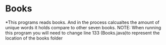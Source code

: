 # Books
 *This programs reads books. And in the process calcualtes the amount of unique words it holds compare to other seven books. NOTE: When running this program you will need to change line 133 (Books.java)to represent the location of the books folder
